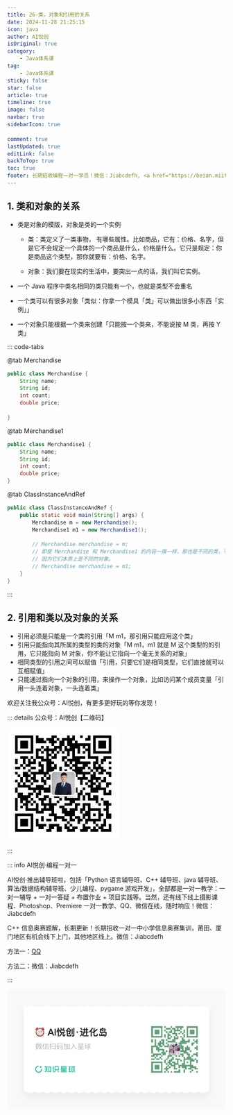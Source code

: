 ```yaml
---
title: 26-类，对象和引用的关系
date: 2024-11-28 21:25:15
icon: java
author: AI悦创
isOriginal: true
category: 
    - Java体系课
tag:
    - Java体系课
sticky: false
star: false
article: true
timeline: true
image: false
navbar: true
sidebarIcon: true

comment: true
lastUpdated: true
editLink: false
backToTop: true
toc: true
footer: 长期招收编程一对一学员！微信：Jiabcdefh, <a href="https://beian.miit.gov.cn/" target="_blank">闽ICP备19021486号-6</a>
---
```


## 1. 类和对象的关系

- 类是对象的模版，对象是类的一个实例

    - 类：类定义了一类事物， 有哪些属性。比如商品，它有：价格、名字，但是它不会规定一个具体的一个商品是什么，价格是什么。它只是规定：你是商品这个类型，那你就要有：价格、名字。

    - 对象：我们要在现实的生活中，要突出一点的话，我们叫它实例。

- 一个 Java 程序中类名相同的类只能有一个，也就是类型不会重名 
- 一个类可以有很多对象「类似：你拿一个模具「类」可以做出很多小东西「实例」」
- 一个对象只能根据一个类来创建「只能按一个类来，不能说按 M 类，再按 Y 类」

::: code-tabs

@tab Merchandise

```java
public class Merchandise {
    String name;
    String id;
    int count;
    double price;

}
```

@tab Merchandise1

```java
public class Merchandise1 {
    String name;
    String id;
    int count;
    double price;
}
```

@tab ClassInstanceAndRef

```java
public class ClassInstanceAndRef {
    public static void main(String[] args) {
        Merchandise m = new Merchandise();
        Merchandise1 m1 = new Merchandise1();

        // Merchandise merchandise = m;
        // 即使 Merchandise 和 Merchandise1 的内容一摸一样，那也是不同的类，不同类的引用不可以互相赋值。
        // 因为它们本质上是不同的对象。
        // Merchandise merchandise = m1;
    }
}
```

:::

## 2. 引用和类以及对象的关系

- 引用必须是只能是一个类的引用「M m1，那引用只能应用这个类」
- 引用只能指向其所属的类型的类的对象「M m1，m1 就是 M 这个类型的的引用，它只能指向 M 对象，你不能让它指向一个毫无关系的对象」
- 相同类型的引用之间可以赋值「引用，只要它们是相同类型，它们直接就可以互相赋值」
- 只能通过指向一个对象的引用，来操作一个对象，比如访问某个成员变量「引用一头连着对象，一头连着类」

























欢迎关注我公众号：AI悦创，有更多更好玩的等你发现！

::: details 公众号：AI悦创【二维码】

![](/gzh.jpg)

:::

::: info AI悦创·编程一对一

AI悦创·推出辅导班啦，包括「Python 语言辅导班、C++ 辅导班、java 辅导班、算法/数据结构辅导班、少儿编程、pygame 游戏开发」，全部都是一对一教学：一对一辅导 + 一对一答疑 + 布置作业 + 项目实践等。当然，还有线下线上摄影课程、Photoshop、Premiere 一对一教学、QQ、微信在线，随时响应！微信：Jiabcdefh

C++ 信息奥赛题解，长期更新！长期招收一对一中小学信息奥赛集训，莆田、厦门地区有机会线下上门，其他地区线上。微信：Jiabcdefh

方法一：[QQ](http://wpa.qq.com/msgrd?v=3&uin=1432803776&site=qq&menu=yes)

方法二：微信：Jiabcdefh

:::

![](/zsxq.jpg)
